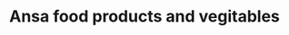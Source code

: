 ---
title: "Ansa food products and vegitables"
url: /thiruvananthapuram/ansa-food-products-and-vegitables/
shop: Dorfladen
---